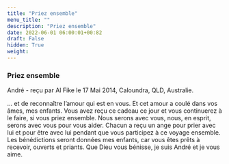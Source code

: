 ```yaml
---
title: "Priez ensemble"
menu_title: ""
description: "Priez ensemble"
date: 2022-06-01 06:00:01+00:82
draft: False
hidden: True
weight:
---
```

### Priez ensemble

André - reçu par Al Fike le 17 Mai 2014, Caloundra, QLD, Australie.

… et de reconnaître l’amour qui est en vous. Et cet amour a coulé dans vos âmes, mes enfants. Vous avez reçu ce cadeau ce jour et vous continuerez à le faire, si vous priez ensemble. Nous serons avec vous, nous, en esprit, serons avec vous pour vous aider. Chacun a reçu un ange pour prier avec lui et pour être avec lui pendant que vous participez à ce voyage ensemble. Les bénédictions seront données mes enfants, car vous êtes prêts à recevoir, ouverts et priants. Que Dieu vous bénisse, je suis André et je vous aime.
